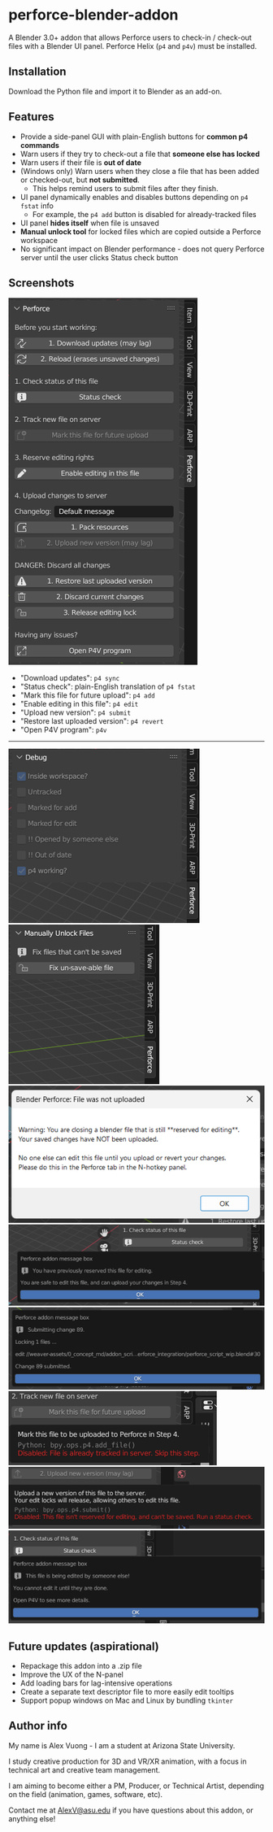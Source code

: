 # perforce-blender-addon
A Blender 3.0+ addon that allows Perforce users to check-in / check-out files with a Blender UI panel. Perforce Helix (`p4` and `p4v`) must be installed.

## Installation
Download the Python file and import it to Blender as an add-on.

## Features

* Provide a side-panel GUI with plain-English buttons for **common p4 commands**
* Warn users if they try to check-out a file that **someone else has locked**
* Warn users if their file is **out of date**
* (Windows only) Warn users when they close a file that has been added or checked-out, but **not submitted**.
  * This helps remind users to submit files after they finish.
* UI panel dynamically enables and disables buttons depending on `p4 fstat` info
  * For example, the `p4 add` button is disabled for already-tracked files
* UI panel **hides itself** when file is unsaved
* **Manual unlock tool** for locked files which are copied outside a Perforce workspace
* No significant impact on Blender performance - does not query Perforce server until the user clicks Status check button

## Screenshots

![](./README-img/sc1.png)
  * "Download updates": `p4 sync`
  * "Status check": plain-English translation of `p4 fstat`
  * "Mark this file for future upload": `p4 add`
  * "Enable editing in this file": `p4 edit`
  * "Upload new version": `p4 submit`
  * "Restore last uploaded version": `p4 revert`
  * "Open P4V program": `p4v`

---

![](./README-img/sc2.png)
![](./README-img/sc3.png)
![](./README-img/sc4.png)
![](./README-img/sc5.png)
![](./README-img/sc6.png)
![](./README-img/sc7.png)
![](./README-img/sc8.png)
![](./README-img/sc9.png)

## Future updates (aspirational)

* Repackage this addon into a .zip file
* Improve the UX of the N-panel
* Add loading bars for lag-intensive operations
* Create a separate text descriptor file to more easily edit tooltips
* Support popup windows on Mac and Linux by bundling `tkinter`

## Author info

My name is Alex Vuong - I am a student at Arizona State University.

I study creative production for 3D and VR/XR animation, with a focus in technical art and creative team management.

I am aiming to become either a PM, Producer, or Technical Artist, depending on the field (animation, games, software, etc).

Contact me at AlexV@asu.edu if you have questions about this addon, or anything else!